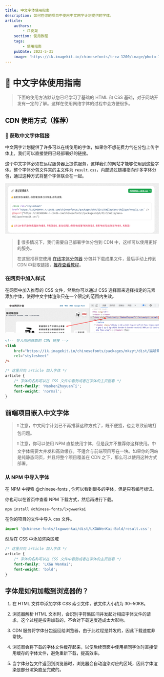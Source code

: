 ```yaml
---
title: 中文字体使用指南
description: 如何在你的项目中使用中文网字计划提供的字体。
article:
    authors:
        - 江夏尧
    section: 使用教程
    tags:
        - 使用指南
    pubDate: 2023-5-31
    image: 'https://ik.imagekit.io/chinesefonts/tr:w-1200/image/photo-1508804185872-d7badad00f7d.jfif'
---
```


# 🧭 中文字体使用指南

> 下面的使用方法默认您已经学习了基础的 HTML 和 CSS 基础，对于网站开发有一定的了解。这样在使用网络字体的过程中会方便很多。

## CDN 使用方式（推荐）

### 🔗 获取中文字体链接

中文网字计划提供了许多可以在线使用的字体，如果你不想花费力气在分包上传字体上，我们可以直接使用已经部署好的链接。

这个中文字体必须在远程服务器上提供服务，这样我们的网站才能够使用到这些字体。整个字体分包文件夹的主文件为 `result.css`，内部通过链接指向许多字体分包，通过这种方式将整个字体联合在一起。

![use-url-link](/assets/use-url-link.png)

> 🔔 很多情况下，我们需要自己部署字体分包到 CDN 中，这样可以使用更好的服务。
>
> 在这里推荐您使用 [在线字体分包器](https://chinese-font.netlify.app/online-split) 分包并下载成果文件，最后手动上传到 CDN 中获取链接，[推荐查看教程](https://chinese-font.netlify.app/post/deploy_to_cdn/)。

### 在网页中加入样式

在网页中加入推荐的 CSS 文件，然后你可以通过 CSS 选择器来选择指定的元素添加字体，使得中文字体渲染只在一个限定的范围内生效。

![](/assets/how_to_add_css_style_for_webfont.png?updatedAt=1685501397200)

```html
<!-- 导入刚刚获取的 CDN 链接 -->
<link
    href="https://ik.imagekit.io/chinesefonts/packages/mkzyt/dist/猫啃珠圆体/result.css"
    rel="stylesheet"
/>
```

```css
/* 这里只向 article 加入字体 */
article {
    /* 字体的名称可以在 CSS 文件中看到或者在字体的主页查看 */
    font-family: 'MaokenZhuyuanTi';
    font-weight: 'normal';
}
```

## 前端项目嵌入中文字体

> ❗ 注意，中文网字计划已不再推荐这种方式了，既不便捷，也会导致前端打包问题。
> 
> ❗ 注意，你可以使用 NPM 直接使用字体，但是我并不推荐你这样使用。中文字体需要大并发和高效缓存，不适合与前端项目写在一块。如果你的网站是纯静态网页，并且将整个项目覆盖在 CDN 之下，那么可以使用这种方式部署。

### 从 NPM 中导入字体

在 NPM 中搜索 @chinese-fonts , 你可以看到很多的字体，但是只有编号标识。

你也可以在首页中查看 NPM 下载方式，然后再进行下载。

```sh
npm install @chinese-fonts/lxgwwenkai
```

在你的项目的文件中导入 css 文件。

```ts
import '@chinese-fonts/lxgwwenkai/dist/LXGWWenKai-Bold/result.css';
```

然后在 CSS 中添加渲染区域

```css
/* 这里只向 article 加入字体 */
article {
    /* 字体的名称可以在 CSS 文件中看到或者在字体的主页查看 */
    font-family: 'LXGW WenKai';
    font-weight: 'bold';
}
```

## 字体是如何加载到浏览器的？

1. 在 HTML 文件中添加字体 CSS 索引文件，该文件大小约为 30~50KB。

2. 浏览器解析 HTML 文本时，会识别字符集区间并发起对相应字体文件的请求，这个过程是按需加载的，不会对下载速度造成太大影响。

3. CDN 服务将字体分包返回给浏览器，由于此过程是并发的，因此下载速度非常快。

4. 浏览器会将下载的字体文件缓存起来，以便后续页面中使用相同字体时直接使用缓存的字体文件，避免重新下载，提高效率。

5. 当字体分包文件返回到浏览器时，浏览器会自动渲染对应的区域，因此字体渲染是部分渲染直至完成的。
